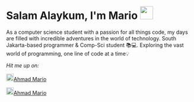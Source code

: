 # Salam Alaykum, I'm Mario <img src="https://img.icons8.com/?size=100&id=32002&format=png&color=000000" width="35" height="35"></img>
As a computer science student with a passion for all things code, my days are filled with incredible adventures in the world of technology. South Jakarta-based programmer & Comp-Sci student 📚💻. Exploring the vast world of programming, one line of code at a time💡

*Hit me up on:*

<img src="https://img.icons8.com/?size=100&id=13930&format=png&color=000000" width="20" height="20"></img><a href="https://www.linkedin.com/in/ahmadmario/">Ahmad Mario</a>

<img src="https://img.icons8.com/?size=100&id=63676&format=png&color=000000" width="20" height="20"></img><a href="https://www.pinterest.com/hamastihaazy">Ahmad Mario</a>
